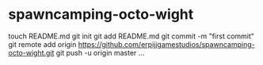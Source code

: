 spawncamping-octo-wight
=======================
touch README.md
git init
git add README.md
git commit -m "first commit"
git remote add origin https://github.com/erpijjgamestudios/spawncamping-octo-wight.git
git push -u origin master
...
